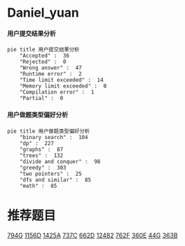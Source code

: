 # Daniel_yuan

<!-- tabs:start -->



#### **用户提交结果分析**

```mermaid
pie title 用户提交结果分析
    "Accepted" :  36
    "Rejected" :  0
    "Wrong answer" :  47
    "Runtime error" :  2
    "Time limit exceeded" :  14
    "Memory limit exceeded" :  0
    "Compilation error" :  1
    "Partial" :  0
```

#### **用户做题类型偏好分析**

```mermaid
pie title 用户做题类型偏好分析
    "binary search" :  104
    "dp" :  227
    "graphs" :  87
    "trees" :  132
    "divide and conquer" :  98
    "greedy" :  303
    "two pointers" :  25
    "dfs and similar" :  85
    "math" :  85
```



<!-- tabs:end -->
# 推荐题目
[794G](https://codeforces.com/contest/794/problem/G)
[1156D](https://codeforces.com/contest/1156/problem/D)
[1425A](https://codeforces.com/contest/1425/problem/A)
[737C](https://codeforces.com/contest/737/problem/C)
[662D](https://codeforces.com/contest/662/problem/D)
[12482](https://codeforces.com/contest/1248/problem/2)
[762F](https://codeforces.com/contest/762/problem/F)
[360E](https://codeforces.com/contest/360/problem/E)
[44G](https://codeforces.com/contest/44/problem/G)
[363B](https://codeforces.com/contest/363/problem/B)
